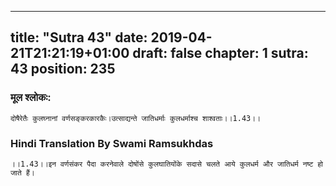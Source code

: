 
---
title: "Sutra 43"
date: 2019-04-21T21:21:19+01:00
draft: false
chapter: 1
sutra: 43
position: 235
---
### मूल श्लोकः:
```
दोषैरेतैः कुलघ्नानां वर्णसङ्करकारकैः।उत्साद्यन्ते जातिधर्माः कुलधर्माश्च शाश्वताः।।1.43।।

```

### Hindi Translation By Swami Ramsukhdas
```
।।1.43।।इन वर्णसंकर पैदा करनेवाले दोषोंसे कुलघातियोंके सदासे चलते आये कुलधर्म और जातिधर्म नष्ट हो जाते हैं।

```

